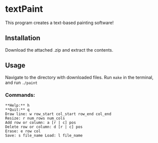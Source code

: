 # textPaint
This program creates a text-based painting software!

## Installation
Download the attached .zip and extract the contents. 

## Usage
Navigate to the directory with downloaded files.
Run ```make``` in the terminal, and run ```./paint```

### Commands: 
```
**Help:** h 
**Quit:** q 
Draw line: w row_start col_start row_end col_end 
Resize: r num_rows num_cols 
Add row or column: a [r | c] pos 
Delete row or column: d [r | c] pos 
Erase: e row col 
Save: s file_name Load: l file_name
```
